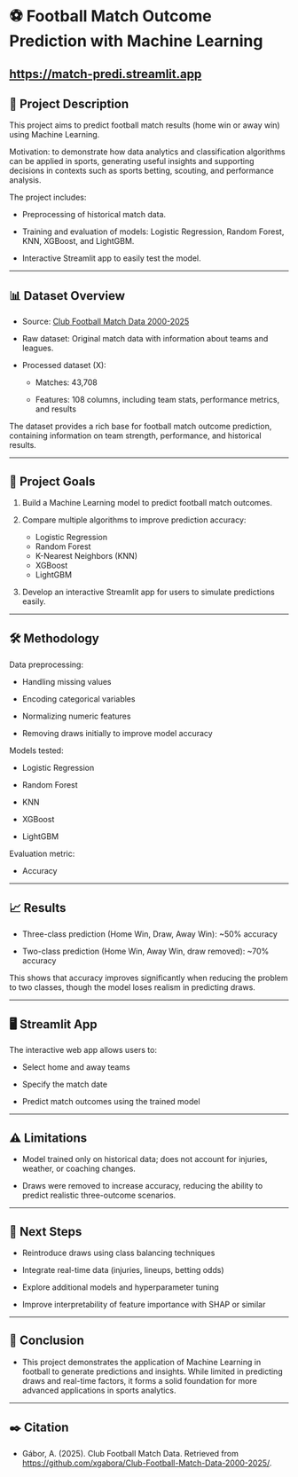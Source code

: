 # **⚽ Football Match Outcome Prediction with Machine Learning**
https://match-predi.streamlit.app
---
## 📌 **Project Description**

This project aims to predict football match results (home win or away win) using Machine Learning.

Motivation: to demonstrate how data analytics and classification algorithms can be applied in sports, generating useful insights and supporting decisions in contexts such as sports betting, scouting, and performance analysis.

The project includes:

- Preprocessing of historical match data.

- Training and evaluation of models: Logistic Regression, Random Forest, KNN, XGBoost, and LightGBM.

- Interactive Streamlit app to easily test the model.

---
## 📊 **Dataset Overview**

- Source: [Club Football Match Data 2000-2025](https://github.com/xgabora/Club-Football-Match-Data-2000-2025?tab=readme-ov-file)

- Raw dataset: Original match data with information about teams and leagues.

- Processed dataset (X):

  - Matches: 43,708

  - Features: 108 columns, including team stats, performance metrics, and results

The dataset provides a rich base for football match outcome prediction, containing information on team strength, performance, and historical results.

---
## 🎯 **Project Goals**

1. Build a Machine Learning model to predict football match outcomes.

2. Compare multiple algorithms to improve prediction accuracy:

   - Logistic Regression
   - Random Forest
   - K-Nearest Neighbors (KNN)
   - XGBoost
   - LightGBM

3. Develop an interactive Streamlit app for users to simulate predictions easily.

---
## 🛠️ **Methodology**

Data preprocessing:

- Handling missing values

- Encoding categorical variables

- Normalizing numeric features

- Removing draws initially to improve model accuracy

Models tested:

- Logistic Regression

- Random Forest

- KNN

- XGBoost

- LightGBM

Evaluation metric:

- Accuracy

---
## 📈 **Results**

- Three-class prediction (Home Win, Draw, Away Win): ~50% accuracy

- Two-class prediction (Home Win, Away Win, draw removed): ~70% accuracy

This shows that accuracy improves significantly when reducing the problem to two classes, though the model loses realism in predicting draws.

---
## 🖥️ **Streamlit App**

The interactive web app allows users to:

- Select home and away teams

- Specify the match date

- Predict match outcomes using the trained model

---
## ⚠️ **Limitations**

- Model trained only on historical data; does not account for injuries, weather, or coaching changes.

- Draws were removed to increase accuracy, reducing the ability to predict realistic three-outcome scenarios.

---
## 🚀 **Next Steps**

- Reintroduce draws using class balancing techniques

- Integrate real-time data (injuries, lineups, betting odds)

- Explore additional models and hyperparameter tuning

- Improve interpretability of feature importance with SHAP or similar

---
## 📌 **Conclusion**

- This project demonstrates the application of Machine Learning in football to generate predictions and insights. While limited in predicting draws and real-time factors, it forms a solid foundation for more advanced applications in sports analytics.

---
## ✒️ **Citation**
- Gábor, A. (2025). Club Football Match Data. Retrieved from https://github.com/xgabora/Club-Football-Match-Data-2000-2025/.
